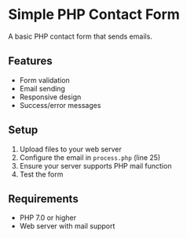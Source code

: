 # Simple PHP Contact Form

A basic PHP contact form that sends emails.

## Features
- Form validation
- Email sending
- Responsive design
- Success/error messages

## Setup
1. Upload files to your web server
2. Configure the email in `process.php` (line 25)
3. Ensure your server supports PHP mail function
4. Test the form

## Requirements
- PHP 7.0 or higher
- Web server with mail support
